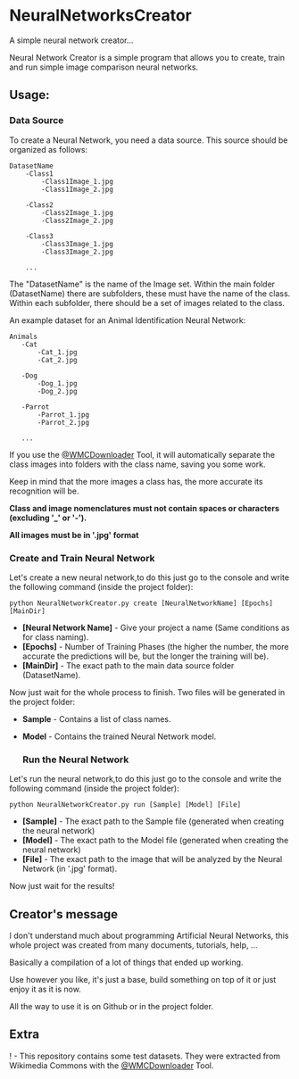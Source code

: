 # NeuralNetworksCreator
 A simple neural network creator...
 
 Neural Network Creator is a simple program that allows you to create, train and run simple image comparison neural networks.
 
 ## Usage:
 
 ### Data Source
 To create a Neural Network, you need a data source. This source should be organized as follows:
 ```
 DatasetName
     -Class1
         -Class1Image_1.jpg
         -Class1Image_2.jpg
 
     -Class2
         -Class2Image_1.jpg
         -Class2Image_2.jpg
         
     -Class3
         -Class3Image_1.jpg
         -Class3Image_2.jpg
     
     ...
 ```
 
 The "DatasetName" is the name of the Image set. Within the main folder (DatasetName) there are subfolders, these must have the name of the class. Within each subfolder, there should be a set of images related to the class.
 
 An example dataset for an Animal Identification Neural Network:

  ```
 Animals
     -Cat
         -Cat_1.jpg
         -Cat_2.jpg
 
     -Dog
         -Dog_1.jpg
         -Dog_2.jpg
         
     -Parrot
         -Parrot_1.jpg
         -Parrot_2.jpg
     
     ...
 ```
 
 If you use the [@WMCDownloader](https://github.com/Brun0MF/WMCDownloader) Tool, it will automatically separate the class images into folders with the class name, saving you some work.
 
 Keep in mind that the more images a class has, the more accurate its recognition will be.
 
 
 **Class and image nomenclatures must not contain spaces or characters (excluding '_' or '-').**
 
 **All images must be in '.jpg' format**
 
 
  ### Create and Train Neural Network
 Let's create a new neural network,to do this just go to the console and write the following command (inside the project folder):
```
python NeuralNetworkCreator.py create [NeuralNetworkName] [Epochs] [MainDir]
```


 + **[Neural Network Name]** - Give your project a name (Same conditions as for class naming).
 + **[Epochs]** - Number of Training Phases (the higher the number, the more accurate the predictions will be, but the longer the training will be).
 + **[MainDir]** - The exact path to the main data source folder (DatasetName).

 
Now just wait for the whole process to finish.
Two files will be generated in the project folder:

 + **Sample** - Contains a list of class names.
 + **Model** - Contains the trained Neural Network model.
 
 
   ### Run the Neural Network
Let's run the neural network,to do this just go to the console and write the following command (inside the project folder):
```
python NeuralNetworkCreator.py run [Sample] [Model] [File]
```
 + **[Sample]** - The exact path to the Sample file (generated when creating the neural network)
 + **[Model]** - The exact path to the Model file (generated when creating the neural network)
 + **[File]** - The exact path to the image that will be analyzed by the Neural Network (in '.jpg' format).

 Now just wait for the results!
 
 
 ## Creator's message
 
   I don't understand much about programming Artificial Neural Networks, this whole project was created from many documents, tutorials, help, ...
   
   Basically a compilation of a lot of things that ended up working.
   
   Use however you like, it's just a base, build something on top of it or just enjoy it as it is now.
   
   All the way to use it is on Github or in the project folder.
   
    
 ## Extra
 
 ! - This repository contains some test datasets. They were extracted from Wikimedia Commons with the [@WMCDownloader](https://github.com/Brun0MF/WMCDownloader) Tool.
